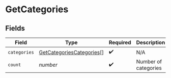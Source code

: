 # GetCategories


## Fields

| Field                                                                       | Type                                                                        | Required                                                                    | Description                                                                 | Example                                                                     |
| --------------------------------------------------------------------------- | --------------------------------------------------------------------------- | --------------------------------------------------------------------------- | --------------------------------------------------------------------------- | --------------------------------------------------------------------------- |
| `categories`                                                                | [GetCategoriesCategories](../../models/shared/getcategoriescategories.md)[] | :heavy_check_mark:                                                          | N/A                                                                         |                                                                             |
| `count`                                                                     | *number*                                                                    | :heavy_check_mark:                                                          | Number of categories                                                        | 17655                                                                       |